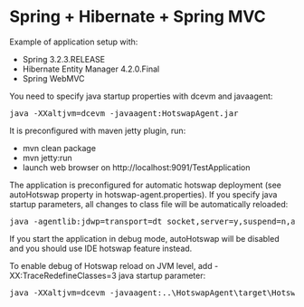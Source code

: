 Spring + Hibernate + Spring MVC
===============================

Example of application setup with:
* Spring 3.2.3.RELEASE
* Hibernate Entity Manager 4.2.0.Final
* Spring WebMVC

You need to specify java startup properties with dcevm and javaagent:
<pre>java -XXaltjvm=dcevm -javaagent:HotswapAgent.jar</pre>

It is preconfigured with maven jetty plugin, run:
* mvn clean package
* mvn jetty:run
* launch web browser on http://localhost:9091/TestApplication

The application is preconfigured for automatic hotswap deployment (see autoHotswap property in hotswap-agent.properties).
If you specify java startup parameters, all changes to class file will be automatically reloaded:
 <pre>java -agentlib:jdwp=transport=dt_socket,server=y,suspend=n,address=8000</pre>
If you start the application in debug mode, autoHotswap will be disabled and you should use IDE hotswap feature instead.

To enable debug of Hotswap reload on JVM level, add -XX:TraceRedefineClasses=3 java startup parameter:
<pre>java -XXaltjvm=dcevm -javaagent:..\HotswapAgent\target\HotswapAgent.jar -XX:TraceRedefineClasses=3</pre>
